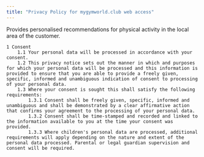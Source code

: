 ```yaml
---
title: "Privacy Policy for mygymworld.club web access"
---
```


Provides personalised recommendations for physical activity in the local area of the customer.

    1 Consent
        1.1 Your personal data will be processed in accordance with your consent.
        1.2 This privacy notice sets out the manner in which and purposes for which your personal data will be processed and this information is provided to ensure that you are able to provide a freely given, specific, informed and unambiguous indication of consent to processing of your personal data.
        1.3 Where your consent is sought this shall satisfy the following requirements:
            1.3.1 Consent shall be freely given, specific, informed and unambiguous and shall be demonstrated by a clear affirmative action that confirms your agreement to the processing of your personal data.
            1.3.2 Consent shall be time-stamped and recorded and linked to the information available to you at the time your consent was provided.
            1.3.3 Where children's personal data are processed, additional requirements will apply depending on the nature and extent of the personal data processed. Parental or legal guardian supervision and consent will be required.


